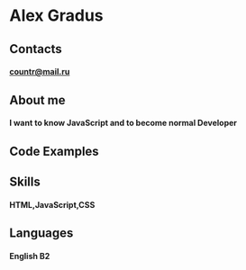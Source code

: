 # Alex Gradus
## Contacts
#### countr@mail.ru
## About me
#### I want to know JavaScript and to become normal Developer
## Code Examples
####
## Skills
#### HTML,JavaScript,CSS
## Languages
#### English B2
